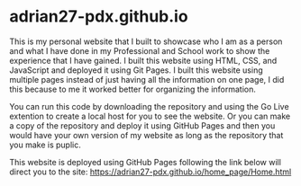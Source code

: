 # adrian27-pdx.github.io

This is my personal website that I built to showcase who I am as a person and what I have done in my
Professional and School work to show the experience that I have gained. I built this website using
HTML, CSS, and JavaScript and deployed it using Git Pages. I built this website using multiple pages
instead of just having all the information on one page, I did this because to me it worked better for
organizing the information.

You can run this code by downloading the repository and using the Go Live extention to create a local host for you to see the website. Or you can make a copy of the repository and deploy it using GitHub Pages and then you would have your own version of my website as long as the repository that you make is puplic.

This website is deployed using GitHub Pages following the link below will direct you to the site:
https://adrian27-pdx.github.io/home_page/Home.html
